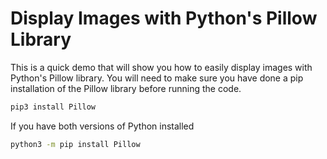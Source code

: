 # Display Images with Python's Pillow Library

This is a quick demo that will show you how to easily display images with Python's Pillow library. You will need to make sure you have done a pip installation of the Pillow library before running the code. 

```bash
pip3 install Pillow
```

If you have both versions of Python installed

```bash
python3 -m pip install Pillow
```

